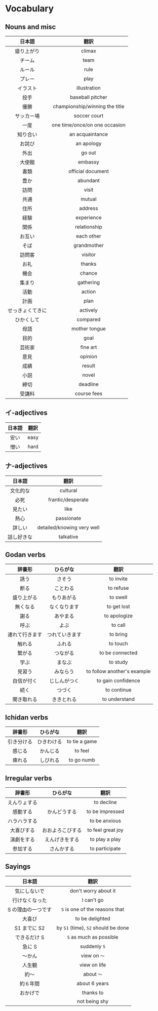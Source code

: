 # Vocabulary

## Nouns and misc

|      日本語      |              翻訳              |
|:----------------:|:------------------------------:|
|    盛り上がり    |             climax             |
|      チーム      |              team              |
|      ルール      |              rule              |
|      プレー      |              play              |
|     イラスト     |          illustration          |
|       投手       |        baseball pitcher        |
|       優勝       | championship/winning the title |
|    サッカー場    |          soccer court          |
|       一度       | one time/once/on one occasion  |
|     知り合い     |        an acquaintance         |
|      お詫び      |           an apology           |
|       外出       |             go out             |
|      大使館      |            embassy             |
|       書類       |       official document        |
|       豊か       |            abundant            |
|       訪問       |             visit              |
|       共通       |             mutual             |
|       住所       |            address             |
|       経験       |           experience           |
|       関係       |          relationship          |
|      お互い      |           each other           |
|       そば       |          grandmother           |
|      訪問客      |            visitor             |
|       お礼       |             thanks             |
|       機会       |             chance             |
|      集まり      |           gathering            |
|       活動       |             action             |
|       計画       |              plan              |
| せっきょくてきに |            actively            |
|    ひかくして    |            compared            |
|       母語       |         mother tongue          |
|       目的       |              goal              |
|      芸術家      |            fine art            |
|       意見       |            opinion             |
|       成績       |             result             |
|       小説       |             novel              |
|       締切       |            deadline            |
|      受講料      |          course fees           |


## イ-adjectives

| 日本語 | 翻訳 |
|:------:|:----:|
|  安い  | easy |
|  憎い  | hard |

## ナ-adjectives

|   日本語   |            翻訳            |
|:----------:|:--------------------------:|
|  文化的な  |          cultural          |
|    必死    |     frantic/desperate      |
|   見たい   |            like            |
|    熱心    |         passionate         |
|   詳しい   | detailed/knowing very well |
| 話し好きな |         talkative          |

## Godan verbs

|     辞書形     |    ひらがな    |            翻訳             |
|:--------------:|:--------------:|:---------------------------:|
|      誘う      |     さそう     |          to invite          |
|      断る      |    ことわる    |          to refuse          |
|   盛り上がる   |   もりあがる   |          to swell           |
|    無くなる    |  なくなります  |         to get lost         |
|      謝る      |    あやまる    |        to apologize         |
|      呼ぶ      |      よぶ      |           to call           |
| 連れて行きます | つれていきます |          to bring           |
|     触れる     |     ふれる     |          to touch           |
|     繋がる     |    つながる    |       to be connected       |
|      学ぶ      |     まなぶ     |          to study           |
|     見習う     |    みならう    | to follow another's example |
|   自信が付く   |  じしんがつく  |     to gain confidence      |
|      続く      |     つづく     |         to continue         |
|   聞き取れる   |   ききとれる   |        to understand        |

## Ichidan verbs

|   辞書形   |  ひらがな  |     翻訳      |
|:----------:|:----------:|:-------------:|
| 引き分ける | ひきわける | to tie a game |
|   感じる   |  かんじる  |    to feel    |
|   痺れる   |  しびれる  |  to go numb   |

## Irregular verbs

|    辞書形    |     ひらがな     |       翻訳        |
|:------------:|:----------------:|:-----------------:|
| えんりょする |                  |    to decline     |
|   感動する   |   かんどうする   |  to be impressed  |
| ハラハラする |                  |   to be anxious   |
|  大喜びする  | おおよろこびする | to feel great joy |
|  演劇をする  |  えんげきをする  |  to play a play   |
|   参加する   |    さんかする    |  to participate   |

## Sayings

|       日本語       |                翻訳                 |
|:------------------:|:-----------------------------------:|
|    気にしないで    |        don't worry about it         |
|   行けなくなった   |             I can't go              |
| S の理由の一つです |   `S` is one of the reasons that    |
|       大喜び       |           to be delighted           |
|    S1 までに S2    | by `S1` (time), `S2` should be done |
|    できるだけ S    |       `S` as much as possible       |
|       急に S       |            suddenly `S`             |
|       〜かん       |            view on `〜`             |
|       人生観       |            view on life             |
|        約〜        |             about `〜`              |
|      約６年間      |            about 6 years            |
|      おかげで      |              thanks to              |
|                    |            not being shy            |
